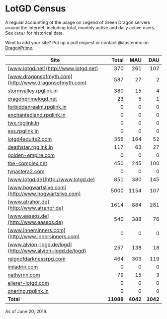# LotGD Census
A regular accounting of the usage on Legend of Green Dragon servers around the internet, including total, monthly active and daily active users. See `data/` for historical data.

Want to add your site? Put up a pull request or contact @austenmc on [DragonPrime](http://dragonprime.net).


Site | Total | MAU | DAU
--- | ---:| ---:| ---:
[www.lotgd.net](http://www.lotgd.net)|370|261|107
[www.dragonsofmyth.com](http://www.dragonsofmyth.com)|587|27|2
[stormvalley.rpglink.in](http://stormvalley.rpglink.in)|380|15|4
[dragonprimelogd.net](http://dragonprimelogd.net)|23|5|1
[forbiddenrealm.rpglink.in](http://forbiddenrealm.rpglink.in)|0|0|0
[enchantedland.rpglink.in](http://enchantedland.rpglink.in)|0|0|0
[twx.rpglink.in](http://twx.rpglink.in)|0|0|0
[ess.rpglink.in](http://ess.rpglink.in)|0|0|0
[lotgd4adults2.com](http://lotgd4adults2.com)|356|164|52
[deathstar.rpglink.in](http://deathstar.rpglink.in)|117|63|27
[golden-empire.com](http://golden-empire.com)|0|0|0
[the-complex.net](http://the-complex.net)|450|245|100
[tynastera2.com](http://tynastera2.com)|0|0|0
[www.lotgd.de](http://www.lotgd.de)|851|380|145
[www.hogwartslive.com](http://www.hogwartslive.com)|5000|1154|107
[www.atrahor.de](http://www.atrahor.de)|1614|884|281
[www.eassos.de](http://www.eassos.de)|540|388|76
[www.innersinners.com](http://www.innersinners.com)|0|0|0
[www.alvion-logd.de/logd](http://www.alvion-logd.de/logd)|257|138|18
[reignofdarknessrpg.com](http://reignofdarknessrpg.com)|464|303|119
[imladrin.com](http://imladrin.com)|0|0|0
[nathyrnn.com](http://nathyrnn.com)|79|15|3
[aljerer-lotgd.com](http://aljerer-lotgd.com)|0|0|0
[onering.rpglink.in](http://onering.rpglink.in)|0|0|0
**Total**|**11088**|**4042**|**1042**

As of June 20, 2019.
